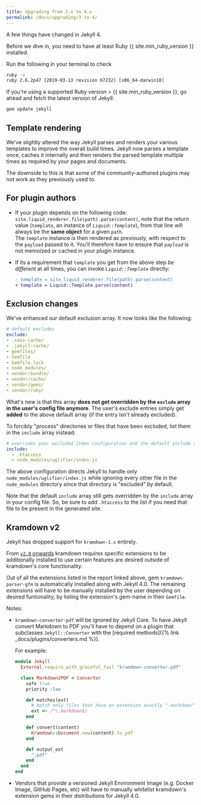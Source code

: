 ```yaml
---
title: Upgrading from 3.x to 4.x
permalink: /docs/upgrading/3-to-4/
---
```


A few things have changed in Jekyll 4.

Before we dive in, you need to have at least Ruby {{ site.min_ruby_version }}
installed.

Run the following in your terminal to check

```sh
ruby -v
ruby 2.6.2p47 (2019-03-13 revision 67232) [x86_64-darwin18]
```

If you're using a supported Ruby version > {{ site.min_ruby_version }}, go ahead
and fetch the latest version of Jekyll:

```sh
gem update jekyll
```

## Template rendering

We've slightly altered the way Jekyll parses and renders your various templates
to improve the overall build times. Jekyll now parses a template once, caches it
internally and then renders the parsed template multiple times as required by
your pages and documents.

The downside to this is that some of the community-authored plugins may not work
as they previously used to.

## For plugin authors

* If your plugin depends on the following code: `site.liquid_renderer.file(path).parse(content)`,
note that the return value (`template`, an instance of *`Liquid::Template`*), from that line will
always be the **same object** for a given `path`. <br/>
The *`template`* instance is then rendered as previously, with respect to the `payload` passed to it.
You'll therefore have to ensure that *`payload`* is not memoized or cached in your plugin instance.

* If its a requirement that `template` you get from the above step *be different* at all times,
you can invoke *`Liquid::Template`* directly:

  ```diff
  - template = site.liquid_renderer.file(path).parse(content)
  + template = Liquid::Template.parse(content)
  ```

## Exclusion changes

We've enhanced our default exclusion array.
It now looks like the following:

```yaml
# default excludes
exclude:
- .sass-cache/
- .jekyll-cache/
- gemfiles/
- Gemfile
- Gemfile.lock
- node_modules/
- vendor/bundle/
- vendor/cache/
- vendor/gems/
- vendor/ruby/
```

What's new is that this array **does not get overridden by the `exclude` array
in the user's config file anymore**. The user's exclude entries simply get
**added** to the above default array (if the entry isn't already excluded).

To forcibly "process" directories or files that have been excluded, list them
in the `include` array instead:

```yaml
# overrides your excluded items configuration and the default include array ([".htaccess"])
include:
  - .htaccess
  - node_modules/uglifier/index.js
```

The above configuration directs Jekyll to handle only
`node_modules/uglifier/index.js` while ignoring every other file in the
`node_modules` directory since that directory is "excluded" by default.

Note that the default `include` array still gets overridden by the `include`
array in your config file. So, be sure to add `.htaccess` to the list if you
need that file to be present in the generated site.

## Kramdown v2

Jekyll has dropped support for `kramdown-1.x` entirely.

From [`v2.0` onwards](https://kramdown.gettalong.org/news.html#kramdown-200-released)
kramdown requires specific extensions to be additionally installed to use
certain features are desired outside of kramdown's core functionality.

Out of all the extensions listed in the report linked above, gem
`kramdown-parser-gfm` is automatically installed along with Jekyll 4.0. The
remaining extensions will have to be manually installed by the user depending on
desired funtionality, by listing the extension's gem-name in their `Gemfile`.

Notes:
  * `kramdown-converter-pdf` will be ignored by Jekyll Core. To have Jekyll convert Markdown to PDF
    you'll have to depend on a plugin that subclasses `Jekyll::Converter` with the
    [required methods]({% link _docs/plugins/converters.md %}).

    For example:

    ```ruby
    module Jekyll
      External.require_with_graceful_fail "kramdown-converter-pdf"

      class Markdown2PDF < Converter
        safe true
        priority :low

        def matches(ext)
          # match only files that have an extension exactly ".markdown"
          ext =~ /^\.markdown$/
        end

        def convert(content)
          Kramdown::Document.new(content).to_pdf
        end

        def output_ext
          ".pdf"
        end
      end
    end
    ```
  * Vendors that provide a versioned Jekyll Environment Image (e.g. Docker Image, GitHub Pages, etc)
    will have to manually whitelist kramdown's extension gems in their distributions for Jekyll 4.0.
